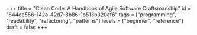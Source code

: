 +++
title = "Clean Code: A Handbook of Agile Software Craftsmanship"
id = "644de556-142a-42d7-8b86-1b513b320af6"
tags = ["programming", "readability", "refactoring", "patterns"]
levels = ["beginner", "reference"]
draft = false
+++
